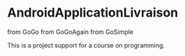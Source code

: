 AndroidApplicationLivraison
===========================

from GoGo
from GoGoAgain
from GoSimple

This is a project support for a course on programming.
